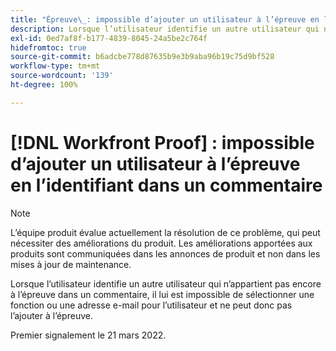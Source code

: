 ```yaml
---
title: "Épreuve\_: impossible d’ajouter un utilisateur à l’épreuve en l’identifiant dans un commentaire."
description: Lorsque l’utilisateur identifie un autre utilisateur qui n’appartient pas encore à l’épreuve dans un commentaire, il lui est impossible de sélectionner une fonction ou une adresse e-mail pour l’utilisateur et ne peut donc pas l’ajouter à l’épreuve.
exl-id: 0ed7af8f-b177-4839-8045-24a5be2c764f
hidefromtoc: true
source-git-commit: b6adcbe778d87635b9e3b9aba96b19c75d9bf528
workflow-type: tm+mt
source-wordcount: '139'
ht-degree: 100%

---
```


# [!DNL Workfront Proof] : impossible d’ajouter un utilisateur à l’épreuve en l’identifiant dans un commentaire

<!--Converted to story-->

>[!NOTE]
>
>L’équipe produit évalue actuellement la résolution de ce problème, qui peut nécessiter des améliorations du produit. Les améliorations apportées aux produits sont communiquées dans les annonces de produit et non dans les mises à jour de maintenance.

Lorsque l’utilisateur identifie un autre utilisateur qui n’appartient pas encore à l’épreuve dans un commentaire, il lui est impossible de sélectionner une fonction ou une adresse e-mail pour l’utilisateur et ne peut donc pas l’ajouter à l’épreuve.

Premier signalement le 21 mars 2022.
